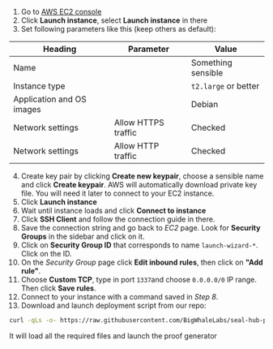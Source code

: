1. Go to [AWS EC2 console](https://us-east-1.console.aws.amazon.com/ec2/)
2. Click **Launch instance**, select **Launch instance** in there
3. Set following parameters like this (keep others as default):

| Heading                   | Parameter           | Value                |
| ------------------------- | ------------------- | -------------------- |
| Name                      |                     | Something sensible   |
| Instance type             |                     | `t2.large` or better |
| Application and OS images |                     | Debian               |
| Network settings          | Allow HTTPS traffic | Checked              |
| Network settings          | Allow HTTP traffic  | Checked              |

4. Create key pair by clicking **Create new keypair**, choose a sensible name and click **Create keypair**. AWS will automatically download private key file. You will need it later to connect to your EC2 instance.
5. Click **Launch instance**
6. Wait until instance loads and click **Connect to instance**
7. Click **SSH Client** and follow the connection guide in there.
8. Save the connection string and go back to _EC2_ page. Look for **Security Groups** in the sidebar and click on it.
9. Click on **Security Group ID** that corresponds to name `launch-wizard-*`. Click on the ID.
10. On the _Security Group_ page click **Edit inbound rules**, then click on **"Add rule"**.
11. Choose **Custom TCP**, type in port `1337`and choose `0.0.0.0/0` IP range. Then click **Save rules**.
12. Connect to your instance with a command saved in _Step 8_.
13. Download and launch deployment script from our repo:

```bash
curl -qLs -o- https://raw.githubusercontent.com/BigWhaleLabs/seal-hub-prover/add-cloud-deployment/run_unix.sh | sh

```

It will load all the required files and launch the proof generator
